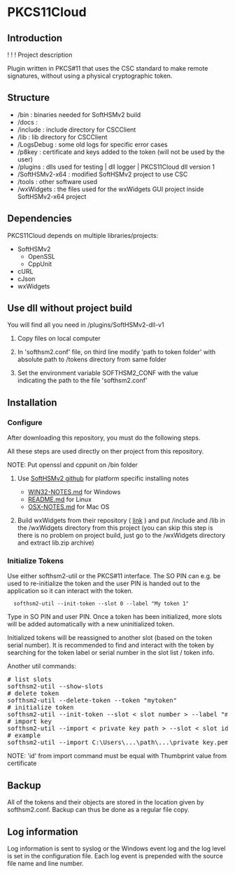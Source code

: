 # PKCS11Cloud

## Introduction

! ! ! Project description

Plugin written in PKCS#11 that uses the CSC standard to make remote signatures, without using a physical cryptographic token.

## Structure

- /bin : binaries needed for SoftHSMv2 build
- /docs :
- /include : include directory for CSCClient
- /lib : lib directory for CSCClient
- /LogsDebug : some old logs for specific error cases
- /p8key : certificate and keys added to the token (will not be used by the user)
- /plugins : dlls used for testing | dll logger | PKCS11Cloud dll version 1
- /SoftHSMv2-x64 : modified SoftHSMv2 project to use CSC
- /tools : other software used
- /wxWidgets : the files used for the wxWidgets GUI project inside SoftHSMv2-x64 project

## Dependencies

PKCS11Cloud depends on multiple libraries/projects:

- SoftHSMv2
  - OpenSSL
  - CppUnit
- cURL
- cJson
- wxWidgets

## Use dll without project build

You will find all you need in /plugins/SoftHSMv2-dll-v1

1. Copy files on local computer

2. In 'softhsm2.conf' file, on third line modify 'path to token folder' with absolute path to /tokens directory from same folder

3. Set the environment variable SOFTHSM2_CONF with the value indicating the path to the file 'softhsm2.conf'

## Installation

### Configure

After downloading this repository, you must do the following steps.

All these steps are used directly on ther project from this repository.

NOTE: Put openssl and cppunit on /bin folder

1. Use [SoftHSMv2 github](https://github.com/opendnssec/SoftHSMv2/) for platform specific installing notes

   - [WIN32-NOTES.md](https://github.com/opendnssec/SoftHSMv2/blob/develop/WIN32-NOTES.md) for Windows
   - [README.md](https://github.com/opendnssec/SoftHSMv2/blob/develop/README.md) for Linux
   - [OSX-NOTES.md](https://github.com/opendnssec/SoftHSMv2/blob/develop/OSX-NOTES.md) for Mac OS

2. Build wxWidgets from their repository ( [link](https://github.com/wxWidgets/wxWidgets) ) and put /include and /lib in the /wxWidgets directory from this project (you can skip this step is there is no problem on project build, just go to the /wxWidgets directory and extract lib.zip archive)

### Initialize Tokens

Use either softhsm2-util or the PKCS#11 interface. The SO PIN can e.g. be used
to re-initialize the token and the user PIN is handed out to the application so
it can interact with the token.

      softhsm2-util --init-token --slot 0 --label "My token 1"

Type in SO PIN and user PIN. Once a token has been initialized, more slots will
be added automatically with a new uninitialized token.

Initialized tokens will be reassigned to another slot (based on the token
serial number). It is recommended to find and interact with the token by
searching for the token label or serial number in the slot list / token info.

Another util commands:

<pre>
# list slots
softhsm2-util --show-slots
# delete token
softhsm2-util --delete-token --token "mytoken" 
# initialize token
softhsm2-util --init-token --slot < slot number > --label "mytoken"
# import key
softhsm2-util --import < private key path > --slot < slot id > --label < label > --id < slot id > --pin < pin >
# example
softhsm2-util --import C:\Users\...\path\...\private_key.pem --slot 1270533568 --label "RO" --id 6c23cae1826417517b65f4a19595069159b171d7 --pin 12345
</pre>

NOTE: 'id' from import command must be equal with Thumbprint value from certificate

## Backup

All of the tokens and their objects are stored in the location given by
softhsm2.conf. Backup can thus be done as a regular file copy.

## Log information

Log information is sent to syslog or the Windows event log and the log
level is set in the configuration file. Each log event is prepended with
the source file name and line number.

